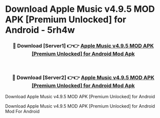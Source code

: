 # Download Apple Music v4.9.5 MOD APK [Premium Unlocked] for Android - 5rh4w


<div align="center">
<h3>🔴 Download [Server1] 👉👉 <a href="https://apk-comot.site?title=Apple_Music_v4.9.5_MOD_APK_[Premium_Unlocked]_for_Android">Apple Music v4.9.5 MOD APK [Premium Unlocked] for Android Mod Apk</a></h3><br>
<h3>🔴 Download [Server2] 👉👉 <a href="https://apk-comot.site?title=Apple_Music_v4.9.5_MOD_APK_[Premium_Unlocked]_for_Android">Apple Music v4.9.5 MOD APK [Premium Unlocked] for Android Mod Apk</a></h3>
</div>



Download Apple Music v4.9.5 MOD APK [Premium Unlocked] for Android 

Download Apple Music v4.9.5 MOD APK [Premium Unlocked] for Android Mod For Android